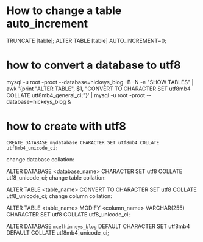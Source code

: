 # How to change a table auto_increment 
TRUNCATE [table];
ALTER TABLE [table] AUTO_INCREMENT=0;

# how to convert a database to utf8
mysql -u root -proot --database=hickeys_blog -B -N -e "SHOW TABLES" | awk '{print "ALTER TABLE", $1, "CONVERT TO CHARACTER SET utf8mb4 COLLATE utf8mb4_general_ci;"}' | mysql -u root -proot --database=hickeys_blog &


# how to create with utf8
```
CREATE DATABASE mydatabase CHARACTER SET utf8mb4 COLLATE utf8mb4_unicode_ci;
```


change database collation:

ALTER DATABASE <database_name> CHARACTER SET utf8 COLLATE utf8_unicode_ci;
change table collation:

ALTER TABLE <table_name> CONVERT TO CHARACTER SET utf8 COLLATE utf8_unicode_ci;
change column collation:

ALTER TABLE <table_name> MODIFY <column_name> VARCHAR(255) CHARACTER SET utf8 COLLATE utf8_unicode_ci;


ALTER DATABASE `mcelhinneys_blog`
DEFAULT CHARACTER SET utf8mb4
DEFAULT COLLATE utf8mb4_unicode_ci;

